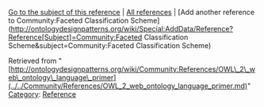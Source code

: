 [Go to the subject of this reference](../../Community/Faceted_Classification_Scheme.md "Community:Faceted Classification Scheme") | [All references](../../Community/References.1.md "Community:References") | [Add another reference to Community:Faceted Classification Scheme](http://ontologydesignpatterns.org/wiki/Special:AddData/Reference?Reference[Subject]=Community:Faceted Classification Scheme&subject=Community:Faceted Classification Scheme)


Retrieved from "[http://ontologydesignpatterns.org/wiki/Community:References/OWL\_2\_web\_ontology\_language\_primer](../../Community/References/OWL_2_web_ontology_language_primer.md)"
 [Category](http://ontologydesignpatterns.org/wiki/Special:Categories "Special:Categories"): [Reference](../../Category/Reference.md "Category:Reference")